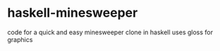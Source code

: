 # haskell-minesweeper

code for a quick and easy minesweeper clone in haskell
uses gloss for graphics
